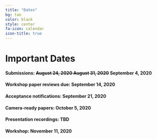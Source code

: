 ```yaml
---
title: "Dates"
bg: tan
color: black
style: center
fa-icon: calendar
icon-title: true
---
```


# Important Dates

#### Submissions: **<strike> August 24, 2020 August 31, 2020</strike> September 4, 2020**
#### Workshop paper reviews due: **September 14, 2020**

#### Acceptance notifications: **September 21, 2020**

#### Camera-ready papers: **October 5, 2020**

#### Presentation recordings: **TBD**

#### Workshop: **November 11, 2020**

